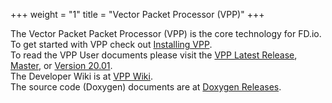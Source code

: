 +++
weight = "1"
title = "Vector Packet Processor (VPP)"
+++

The Vector Packet Packet Processor (VPP) is the core technology for FD.io.
<br>
To get started with VPP check out [Installing VPP](/vppproject/vppinstalling).
<br>
To read the VPP User documents please visit the [VPP Latest Release](/docs/vpp/latest),
[Master](/docs/vpp/master), or [Version 20.01](/docs/vpp/v2001).
<br>
The Developer Wiki is at [VPP Wiki](https://wiki.fd.io/view/VPP).
<br>
The source code (Doxygen) documents are at [Doxygen Releases](https://docs.fd.io/vpp).

